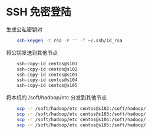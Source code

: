# SSH 免密登陆

生成公私密钥对

``` bash
    ssh-keygen -t rsa -P '' -f ~/.ssh/id_rsa
```

将公钥发送到其他节点

``` bash
    ssh-copy-id centos@s101
    ssh-copy-id centos@s102
    ssh-copy-id centos@s103
    ssh-copy-id centos@s104
    ssh-copy-id centos@s105
```

将本机的 /soft/hadoop/etc 分发到其他节点

``` bash
    scp -r /soft/hadoop/etc centos@s102:/soft/hadoop/
    scp -r /soft/hadoop/etc centos@s103:/soft/hadoop/
    scp -r /soft/hadoop/etc centos@s104:/soft/hadoop/
    scp -r /soft/hadoop/etc centos@s105:/soft/hadoop/
```